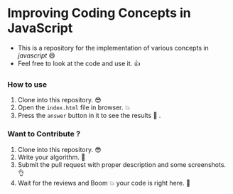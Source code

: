 # Improving Coding Concepts in JavaScript

- This is a repository for the implementation of various concepts in *javascript* :smile:
- Feel free to look at the code and use it. :thumbsup:

### How to use
1. Clone into this repository. :sunglasses:
2. Open the `index.html` file in browser. :boom:
3. Press the `answer` button in it to see the results :100: .

### Want to Contribute ?
1. Clone into this repository. :sunglasses:
2. Write your algorithm. :punch:
3. Submit the pull request with proper description and some screenshots. :ok_hand:
4. Wait for the reviews and Boom :boom: your code is right here. :100: